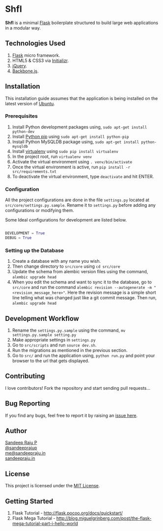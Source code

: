 Shfl
====

__Shfl__ is a minimal [Flask](http://flask.pocoo.org/) boilerplate structured to build large web applications in a modular way.


## Technologies Used

1. [Flask](http://flask.pocoo.org/) micro framework.
2. HTML5 & CSS3 via [Initializr](http://www.initializr.com/).
3. [jQuery](http://jquery.com).
4. [Backbone.js](http://backbonejs.org/).


## Installation

This installation guide assumes that the application is being installed on the latest version of [Ubuntu](http://www.ubuntu.com/ubuntu).


### Prerequisites

1. Install Python development packages using, `sudo apt-get install python-dev`
2. Install [Python pip](https://pypi.python.org/pypi/pip) using `sudo apt-get install python-pip`
3. Install Python MySQLDB package using, `sudo apt-get install python-mysqldb` 
4. Install [virtualenv](https://pypi.python.org/pypi/virtualenv) using `sudo pip install virtualenv`
5. In the project root, run `virtualenv venv`
6. Activate the virtual environment using `. venv/bin/activate`
7. Once the virtual environment is active, run `pip install -r src/requirements.txt`
8. To deactivate the virtual environment, type `deactivate` and hit ENTER.


### Configuration

All the project configurations are done in the file `settings.py` located at `src/core/settings.py.sample`. Rename it to `settings.py` before adding any configurations or modifying them.  

Some Ideal configurations for development are listed below.


```python

DEVELOPMENT = True
DEBUG = True

```


### Setting up the Database

1. Create a database with any name you wish.
2. Then change directory to `src/core` using `cd src/core`
3. Update the schema from alembic version files using the command, `alembic upgrade head`
4. When you edit the schema and want to sync it to the database, go to `src/core` and run the command `alembic revision --autogenerate -m "<revision_message_here>"`. Here the revision message is a simple short line telling what was changed just like a git commit message. Then run, `alembic upgrade head`


## Development Workflow

1. Rename the `settings.py.sample` using the command, `mv settings.py.sample setting.py`
2. Make appropriate settings in `settings.py`
3. Go to `src/scripts` and run `source dev.sh`.
4. Run the migrations as mentioned in the previous section.
5. Go to `src/` and run the application using, `python run.py` and point your browser to the url that gets displayed.


## Contributing

I love contributors! Fork the repository and start sending pull requests...  


## Bug Reporting

If you find any bugs, feel free to report it by raising an [issue here](https://github.com/sandeepraju/shfl/issues).


## Author

[Sandeep Raju P](https://github.com/sandeepraju)  
[@sandeeprajup](https://twitter.com/sandeeprajup)  
[me@sandeepraju.in](mailto:me@sandeepraju.in)  
[sandeepraju.in](http://sandeepraju.in)  


## License

This project is licensed under the [MIT License](https://github.com/pesos/ngo-portal/blob/seva-flask/LICENSE.txt).


## Getting Started

1. Flask Tutorial - http://flask.pocoo.org/docs/quickstart/
2. Flask Mega Tutorial - http://blog.miguelgrinberg.com/post/the-flask-mega-tutorial-part-i-hello-world
